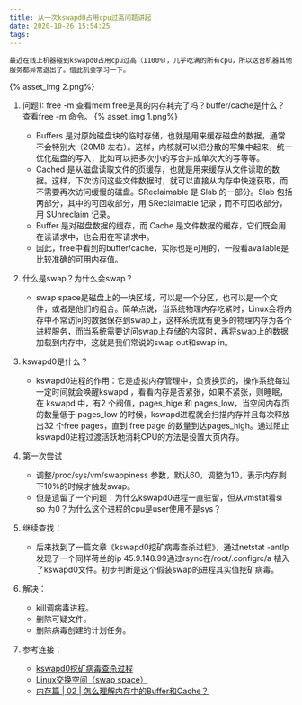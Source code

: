 ```yaml
---
title: 从一次kswapd0占用cpu过高问题讲起
date: 2020-10-26 15:54:25
tags:
---
```

    最近在线上机器碰到kswapd0占用cpu过高（1100%），几乎吃满的所有cpu，所以这台机器其他服务都异常退出了。借此机会学习一下。
{% asset_img 2.png%}
1. 问题1: free -m 查看mem free是真的内存耗完了吗？buffer/cache是什么？  
查看free -m 命令。
{% asset_img 1.png%}
    - Buffers 是对原始磁盘块的临时存储，也就是用来缓存磁盘的数据，通常不会特别大（20MB 左右）。这样，内核就可以把分散的写集中起来，统一优化磁盘的写入，比如可以把多次小的写合并成单次大的写等等。
    - Cached 是从磁盘读取文件的页缓存，也就是用来缓存从文件读取的数据。这样，下次访问这些文件数据时，就可以直接从内存中快速获取，而不需要再次访问缓慢的磁盘。SReclaimable 是 Slab 的一部分。Slab 包括两部分，其中的可回收部分，用 SReclaimable 记录；而不可回收部分，用 SUnreclaim 记录。  
    - Buffer 是对磁盘数据的缓存，而 Cache 是文件数据的缓存，它们既会用在读请求中，也会用在写请求中。
    - 因此，free中看到的buffer/cache，实际也是可用的，一般看available是比较准确的可用内存值。

2. 什么是swap？为什么会swap？
    - swap space是磁盘上的一块区域，可以是一个分区，也可以是一个文件，或者是他们的组合。简单点说，当系统物理内存吃紧时，Linux会将内存中不常访问的数据保存到swap上，这样系统就有更多的物理内存为各个进程服务，而当系统需要访问swap上存储的内容时，再将swap上的数据加载到内存中，这就是我们常说的swap out和swap in。

3. kswapd0是什么？
    - kswapd0进程的作用：它是虚拟内存管理中，负责换页的，操作系统每过一定时间就会唤醒kswapd ，看看内存是否紧张，如果不紧张，则睡眠，在 kswapd 中，有2 个阀值，pages_hige 和 pages_low，当空闲内存页的数量低于 pages_low 的时候，kswapd进程就会扫描内存并且每次释放出32 个free pages，直到 free page 的数量到达pages_high。通过阻止kswapd0进程过渡活跃地消耗CPU的方法是设置大页内存。

4. 第一次尝试  
    - 调整/proc/sys/vm/swappiness 参数，默认60，调整为10，表示内存剩下10%的时候才触发swap。
    - 但是遗留了一个问题：为什么kswapd0进程一直驻留，但从vmstat看si so 为0？为什么这个进程的cpu是user使用不是sys？

5. 继续查找：
    - 后来找到了一篇文章《kswapd0挖矿病毒查杀过程》，通过netstat -antlp 发现了一个同样荷兰的ip 45.9.148.99通过rsync在/root/.configrc/a 植入了kswapd0文件。初步判断是这个假装swap的进程其实值挖矿病毒。

6. 解决：
    - kill调病毒进程。
    - 删除可疑文件。
    - 删除病毒创建的计划任务。


7. 参考连接：
    - [kswapd0挖矿病毒查杀过程](https://codenie.github.io/post/kswapd0-wa-kuang-bing-du-cha-sha-guo-cheng/)
    - [Linux交换空间（swap space）](https://segmentfault.com/a/1190000008125116)
    - [内存篇 | 02 | 怎么理解内存中的Buffer和Cache？](https://zhuanlan.zhihu.com/p/146877464)